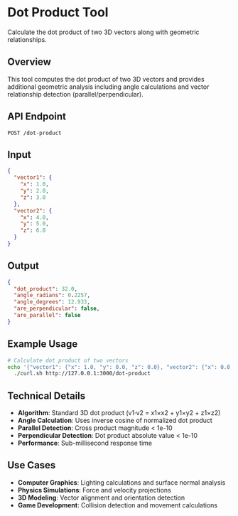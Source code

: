 # Dot Product Tool

Calculate the dot product of two 3D vectors along with geometric relationships.

## Overview

This tool computes the dot product of two 3D vectors and provides additional geometric analysis including angle calculations and vector relationship detection (parallel/perpendicular).

## API Endpoint

```
POST /dot-product
```

## Input

```json
{
  "vector1": {
    "x": 1.0,
    "y": 2.0,
    "z": 3.0
  },
  "vector2": {
    "x": 4.0,
    "y": 5.0,
    "z": 6.0
  }
}
```

## Output

```json
{
  "dot_product": 32.0,
  "angle_radians": 0.2257,
  "angle_degrees": 12.933,
  "are_perpendicular": false,
  "are_parallel": false
}
```

## Example Usage

```bash
# Calculate dot product of two vectors
echo '{"vector1": {"x": 1.0, "y": 0.0, "z": 0.0}, "vector2": {"x": 0.0, "y": 1.0, "z": 0.0}}' | \
  ./curl.sh http://127.0.0.1:3000/dot-product
```

## Technical Details

- **Algorithm**: Standard 3D dot product (v1·v2 = x1×x2 + y1×y2 + z1×z2)
- **Angle Calculation**: Uses inverse cosine of normalized dot product
- **Parallel Detection**: Cross product magnitude < 1e-10
- **Perpendicular Detection**: Dot product absolute value < 1e-10
- **Performance**: Sub-millisecond response time

## Use Cases

- **Computer Graphics**: Lighting calculations and surface normal analysis
- **Physics Simulations**: Force and velocity projections
- **3D Modeling**: Vector alignment and orientation detection
- **Game Development**: Collision detection and movement calculations